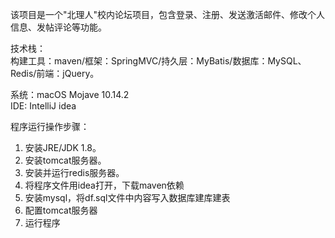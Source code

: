 

该项目是一个"北理人"校内论坛项目，包含登录、注册、发送激活邮件、修改个人信息、发帖评论等功能。

技术栈：  
构建工具：maven/框架：SpringMVC/持久层：MyBatis/数据库：MySQL、Redis/前端：jQuery。

系统：macOS Mojave 10.14.2  
IDE: IntelliJ idea

程序运行操作步骤：
1. 安装JRE/JDK 1.8。
2. 安装tomcat服务器。
3. 安装并运行redis服务器。
4. 将程序文件用idea打开，下载maven依赖
5. 安装mysql，将df.sql文件中内容写入数据库建库建表
6. 配置tomcat服务器 
7. 运行程序
